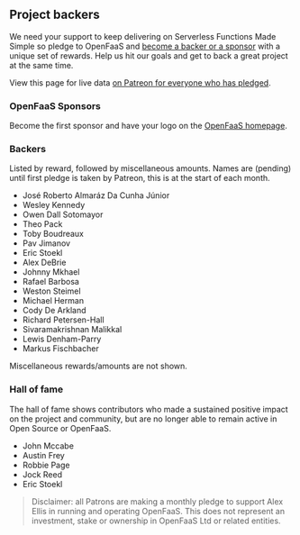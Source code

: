 ## Project backers

We need your support to keep delivering on Serverless Functions Made Simple so pledge to OpenFaaS and [become a backer or a sponsor](https://www.patreon.com/alexellis) with a unique set of rewards. Help us hit our goals and get to back a great project at the same time.

View this page for live data [on Patreon for everyone who has pledged](https://www.patreon.com/alexellis).

### OpenFaaS Sponsors

Become the first sponsor and have your logo on the [OpenFaaS homepage](https://www.openfaas.com/). 

### Backers

Listed by reward, followed by miscellaneous amounts. Names are (pending) until first pledge is taken by Patreon, this is at the start of each month.

* José Roberto Almaráz Da Cunha Júnior
* Wesley Kennedy
* Owen Dall Sotomayor
* Theo Pack
* Toby Boudreaux
* Pav Jimanov
* Eric Stoekl
* Alex DeBrie
* Johnny Mkhael
* Rafael Barbosa
* Weston Steimel
* Michael	Herman
* Cody De Arkland
* Richard Petersen-Hall
* Sivaramakrishnan Malikkal
* Lewis Denham-Parry
* Markus Fischbacher

Miscellaneous rewards/amounts are not shown.

### Hall of fame

The hall of fame shows contributors who made a sustained positive impact on the project and community, but are no longer able to remain active in Open Source or OpenFaaS.

* John Mccabe
* Austin Frey
* Robbie Page
* Jock Reed
* Eric Stoekl

> Disclaimer: all Patrons are making a monthly pledge to support Alex Ellis in running and operating OpenFaaS. This does not represent an investment, stake or ownership in OpenFaaS Ltd or related entities.